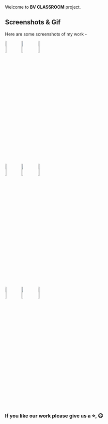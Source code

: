 <div align="center">

</div>


Welcome to **BV CLASSROOM** project. 

## Screenshots & Gif

Here are some screenshots of my work -

<p>
  <img src='screenshots/login.jpeg' width = '10%'>
  <img src= 'screenshots/dashboard.jpeg' width = '10%' >
  <img src ='screenshots/edit_profile.jpeg' width = '10%'>
</p>

<p>
  <img src='screenshots/overview.jpeg' width = '10%'>
  <img src= 'screenshots/syllabus.jpeg' width = '10%'>
  <img src='screenshots/announcement.jpeg' width = '10%'>
</p>

<p>
  <img src='screenshots/assignment.jpeg' width = '10%'>
  <img src= 'screenshots/grades.jpeg' width = '10%' >
  <img src ='screenshots/resources.jpeg' width = '10%'>
</p>



### If you like our work please give us a :star:, :blush:


